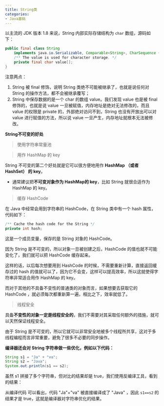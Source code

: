 ```yaml
---
title: String类
categories: 
- Java基础
---
```


以主流的 JDK 版本 1.8 来说，String 内部实际存储结构为 `char` 数组，源码如下：

```java
public final class String
    implements java.io.Serializable, Comparable<String>, CharSequence {
    /** The value is used for character storage. */
    private final char value[];
}    
```

注意两点：

1. String 被 final 修饰，说明 String 类绝不可能被继承了，也就是说任何对 String 的操作方法，都不会被继承覆写；
2. String 中保存数据的是一个 char 的数组 value。我们发现 value 也是被 final 修饰的，也就是说 value 一旦被赋值，内存地址是绝对无法修改的，而且 value 的权限是 private 的，外部绝对访问不到，String 也没有开放出可以对 value 进行赋值的方法，所以说 value 一旦产生，内存地址就根本无法被修改。

**String不可变的好处**

> 使用字符串常量池

> 用作 HashMap 的 key

String 不可变的第二个好处就是它可以很方便地用作 **HashMap （或者 HashSet） 的 key**。

* 通常建议把**不可变对象作为 HashMap的 key**，比如 String 就很合适作为 HashMap 的 key。

> 缓存 HashCode

在 Java 中经常会用到字符串的 HashCode，在 String 类中有一个 hash 属性，代码如下：

```java
/** Cache the hash code for the String */
private int hash;
```

这是一个成员变量，保存的是 String 对象的 HashCode。

因为 String 是不可变的，所以对象一旦被创建之后，HashCode 的值也就不可能变化了，我们就可以把 HashCode 缓存起来。

这样的话，以后每次想要用到 HashCode 的时候，不需要重新计算，直接返回缓存过的 hash 的值就可以了，因为它不会变，这样可以提高效率，所以这就使得字符串非常适合用作 HashMap 的 key。

而对于其他的不具备不变性的普通类的对象而言，如果想要去获取它的 HashCode ，就必须每次都重新算一遍，相比之下，效率就低了。

> 线程安全

具备**不变性的对象一定是线程安全的**，我们不需要对其采取任何额外的措施，就可以天然保证线程安全。

由于 String 是不可变的，所以它就可以非常安全地被多个线程所共享，这对于多线程编程而言非常重要，避免了很多不必要的同步操作。

**编译器还会对 String 字符串做一些优化，例如以下代码：**

```java
String s1 = "Ja" + "va";
String s2 = "Java";
System.out.println(s1 == s2);
```

虽然 s1 拼接了多个字符串，但对比的结果却是 true，我们使用反编译工具，看到的结果：

从编译代码 可以看出，代码 "Ja"+"va" 被直接编译成了 "Java" ，因此 `s1==s2` 的结果才是 true，这就是编译器对字符串优化的结果。